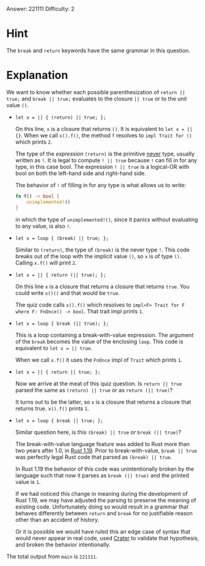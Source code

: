 Answer: 221111
Difficulty: 2

# Hint

The `break` and `return` keywords have the same grammar in this question.

# Explanation

We want to know whether each possible parenthesization of `return || true;` and
`break || true;` evaluates to the closure `|| true` or to the unit value `()`.

- `let x = || { (return) || true; };`

    On this line, `x` is a closure that returns `()`. It is equivalent to `let x
    = || {}`. When we call `x().f()`, the method `f` resolves to `impl Trait for
    ()` which prints `2`.

    The type of the *expression* `(return)` is the primitive [never] type,
    usually written as `!`. It is legal to compute `! || true` because `!` can
    fill in for any type, in this case bool. The expression `! || true` is a
    logical-OR with bool on both the left-hand side and right-hand side.

    [never]: https://doc.rust-lang.org/std/primitive.never.html

    The behavior of `!` of filling in for any type is what allows us to write:

    ```rust
    fn f() -> bool {
        unimplemented!()
    }
    ```

    in which the type of `unimplemented!()`, since it panics without evaluating
    to any value, is also `!`.

- `let x = loop { (break) || true; };`

    Similar to `(return)`, the type of `(break)` is the never type `!`. This
    code breaks out of the loop with the implicit value `()`, so `x` is of type
    `()`. Calling `x.f()` will print `2`.

- `let x = || { return (|| true); };`

    On this line `x` is a closure that returns a closure that returns `true`.
    You could write `x()()` and that would be `true`.

    The quiz code calls `x().f()` which resolves to `impl<F> Trait for F where
    F: FnOnce() -> bool`. That trait impl prints `1`.

- `let x = loop { break (|| true); };`

    This is a loop containing a break-with-value expression. The argument of the
    `break` becomes the value of the enclosing `loop`. This code is equivalent
    to `let x = || true`.

    When we call `x.f()` it uses the `FnOnce` impl of `Trait` which prints `1`.

- `let x = || { return || true; };`

    Now we arrive at the meat of this quiz question. Is `return || true` parsed
    the same as `(return) || true` or as `return (|| true)`?

    It turns out to be the latter, so `x` is a closure that returns a closure
    that returns true. `x().f()` prints `1`.

- `let x = loop { break || true; };`

    Similar question here, is this `(break) || true` or `break (|| true)`?

    The break-with-value language feature was added to Rust more than two years
    after 1.0, in [Rust 1.19]. Prior to break-with-value, `break || true` was
    perfectly legal Rust code that parsed as `(break) || true`.

    In Rust 1.19 the behavior of this code was unintentionally broken by the
    language such that now it parses as `break (|| true)` and the printed value
    is `1`.

    If we had noticed this change in meaning during the development of Rust
    1.19, we may have adjusted the parsing to preserve the meaning of existing
    code. Unfortunately doing so would result in a grammar that behaves
    differently between `return` and `break` for no justifiable reason other
    than an accident of history.

    Or it is possible we would have ruled this an edge case of syntax that would
    never appear in real code, used [Crater] to validate that hypothesis, and
    broken the behavior intentionally.

[Rust 1.19]: https://blog.rust-lang.org/2017/07/20/Rust-1.19.html
[Crater]: https://github.com/rust-lang-nursery/crater

The total output from `main` is `221111`.

